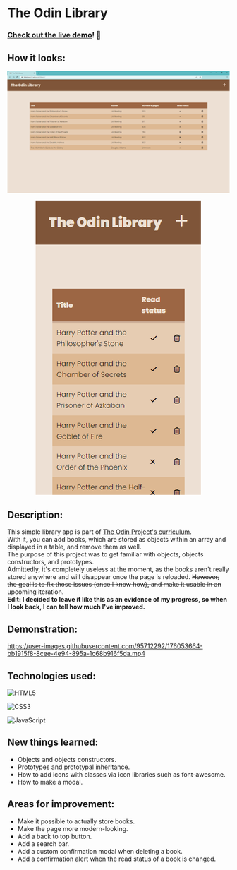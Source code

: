 # The Odin Library
###  [Check out the live demo](https://fedelopez17.github.io/library/)! :owl:

## How it looks:
![landscape orientation screenshot](https://github.com/FedeLopez17/library/blob/main/images/library-landscape-screenshot.png?raw=true)
<p align="center">
  <img src="https://github.com/FedeLopez17/library/blob/main/images/library-portrait-screenshot.png" alt="portrait orientation screenshot">
</p>

## Description: 
This simple library app is part of [The Odin Project's curriculum](https://www.theodinproject.com/paths).<br>
With it, you can add books, which are stored as objects within an array and displayed in a table, and remove them as well.<br>
The purpose of this project was to get familiar with objects, objects constructors, and prototypes.<br>
Admittedly, it's completely useless at the moment, as the books aren't really stored anywhere and will disappear once the page is reloaded.
~~However, the goal is to fix those issues (once I know how), and make it usable in an upcoming iteration.~~<br>
**Edit: I decided to leave it like this as an evidence of my progress, so when I look back, I can tell how much I've improved.**

## Demonstration:

https://user-images.githubusercontent.com/95712292/176053664-bb1915f8-8cee-4e94-895a-1c68b916f5da.mp4


## Technologies used:
![HTML5](https://img.shields.io/badge/html5-%23E34F26.svg?style=for-the-badge&logo=html5&logoColor=white)

![CSS3](https://img.shields.io/badge/css3-%231572B6.svg?style=for-the-badge&logo=css3&logoColor=white)

![JavaScript](https://img.shields.io/badge/javascript-%23323330.svg?style=for-the-badge&logo=javascript&logoColor=%23F7DF1E)

## New things learned:
- Objects and objects constructors.
- Prototypes and prototypal inheritance.
- How to add icons with classes via icon libraries such as font-awesome.
- How to make a modal.

## Areas for improvement:
- Make it possible to actually store books.
- Make the page more modern-looking.
- Add a back to top button.
- Add a search bar.
- Add a custom confirmation modal when deleting a book.
- Add a confirmation alert when the read status of a book is changed.
